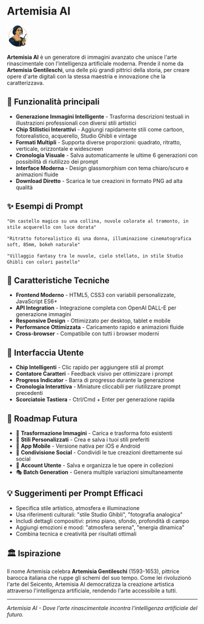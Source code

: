 # Artemisia AI

![Artemisia AI Logo](logo-artemisia.png)

**Artemisia AI** è un generatore di immagini avanzato che unisce l'arte rinascimentale con l'intelligenza artificiale moderna. Prende il nome da **Artemisia Gentileschi**, una delle più grandi pittrici della storia, per creare opere d'arte digitali con la stessa maestria e innovazione che la caratterizzava.

## 🎨 Funzionalità principali

* **Generazione Immagini Intelligente** - Trasforma descrizioni testuali in illustrazioni professionali con diversi stili artistici
* **Chip Stilistici Interattivi** - Aggiungi rapidamente stili come cartoon, fotorealistico, acquerello, Studio Ghibli e vintage
* **Formati Multipli** - Supporta diverse proporzioni: quadrato, ritratto, verticale, orizzontale e widescreen
* **Cronologia Visuale** - Salva automaticamente le ultime 6 generazioni con possibilità di riutilizzo dei prompt
* **Interface Moderna** - Design glassmorphism con tema chiaro/scuro e animazioni fluide
* **Download Diretto** - Scarica le tue creazioni in formato PNG ad alta qualità

## ✨ Esempi di Prompt

```
"Un castello magico su una collina, nuvole colorate al tramonto, in stile acquerello con luce dorata"
```

```
"Ritratto fotorealistico di una donna, illuminazione cinematografica soft, 85mm, bokeh naturale"
```

```
"Villaggio fantasy tra le nuvole, cielo stellato, in stile Studio Ghibli con colori pastello"
```

## 🚀 Caratteristiche Tecniche

* **Frontend Moderno** - HTML5, CSS3 con variabili personalizzate, JavaScript ES6+
* **API Integration** - Integrazione completa con OpenAI DALL-E per generazione immagini
* **Responsive Design** - Ottimizzato per desktop, tablet e mobile
* **Performance Ottimizzata** - Caricamento rapido e animazioni fluide
* **Cross-browser** - Compatibile con tutti i browser moderni

## 🎯 Interfaccia Utente

* **Chip Intelligenti** - Clic rapido per aggiungere stili al prompt
* **Contatore Caratteri** - Feedback visivo per ottimizzare i prompt
* **Progress Indicator** - Barra di progresso durante la generazione
* **Cronologia Interattiva** - Miniature cliccabili per riutilizzare prompt precedenti
* **Scorciatoie Tastiera** - Ctrl/Cmd + Enter per generazione rapida

## 🌟 Roadmap Futura

* 📸 **Trasformazione Immagini** - Carica e trasforma foto esistenti
* 🎨 **Stili Personalizzati** - Crea e salva i tuoi stili preferiti
* 📱 **App Mobile** - Versione nativa per iOS e Android
* 🤝 **Condivisione Social** - Condividi le tue creazioni direttamente sui social
* 💾 **Account Utente** - Salva e organizza le tue opere in collezioni
* 🎭 **Batch Generation** - Genera multiple variazioni simultaneamente

## 💡 Suggerimenti per Prompt Efficaci

* Specifica stile artistico, atmosfera e illuminazione
* Usa riferimenti culturali: "stile Studio Ghibli", "fotografia analogica"
* Includi dettagli compositivi: primo piano, sfondo, profondità di campo
* Aggiungi emozioni e mood: "atmosfera serena", "energia dinamica"
* Combina tecnica e creatività per risultati ottimali

## 🏛️ Ispirazione

Il nome Artemisia celebra **Artemisia Gentileschi** (1593-1653), pittrice barocca italiana che ruppe gli schemi del suo tempo. Come lei rivoluzionò l'arte del Seicento, Artemisia AI democratizza la creazione artistica attraverso l'intelligenza artificiale, rendendo l'arte accessibile a tutti.

---

*Artemisia AI - Dove l'arte rinascimentale incontra l'intelligenza artificiale del futuro.*
